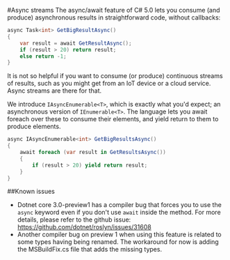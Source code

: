 #Async streams
The async/await feature of C# 5.0 lets you consume (and produce) asynchronous results in straightforward code, without callbacks:

```csharp
async Task<int> GetBigResultAsync()
{
    var result = await GetResultAsync();
    if (result > 20) return result; 
    else return -1;
}
```

It is not so helpful if you want to consume (or produce) continuous streams of results, such as you might get from an IoT device or a cloud service. Async streams are there for that.

We introduce `IAsyncEnumerable<T>`, which is exactly what you'd expect; an asynchronous version of `IEnumerable<T>`.
The language lets you await foreach over these to consume their elements, and yield return to them to produce elements.

```csharp
async IAsyncEnumerable<int> GetBigResultsAsync()
{
    await foreach (var result in GetResultsAsync())
    {
        if (result > 20) yield return result; 
    }
}
```

##Known issues

- Dotnet core 3.0-preview1 has a compiler bug that forces you to use the `async` keyword even if you don't use `await` inside the method.
For more details, please refer to the github issue: https://github.com/dotnet/roslyn/issues/31608
- Another compiler bug on preview 1 when using this feature is related to some types having being renamed. The workaround for now is adding the MSBuildFix.cs file that adds the missing types.